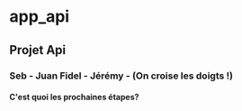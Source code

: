 # app_api
## Projet Api
### Seb - Juan Fidel - Jérémy - (On croise les doigts !)
#### C'est quoi les prochaines étapes?
